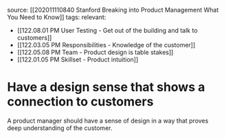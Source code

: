 source: [[202011110840 Stanford Breaking into Product Management What You Need to Know]]
tags: 
relevant: 
- [[122.08.01 PM User Testing - Get out of the building and talk to customers]]
- [[122.03.05 PM Responsibilities - Knowledge of the customer]]
- [[122.05.08 PM Team - Product design is table stakes]]
- [[122.01.05 PM Skillset - Product intuition]]

# Have a design sense that shows a connection to customers

A product manager should have a sense of design in a way that proves deep understanding of the customer.